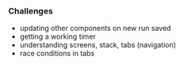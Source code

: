 ### Challenges

- updating other components on new run saved
- getting a working timer
- understanding screens, stack, tabs (navigation)
- race conditions in tabs
